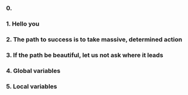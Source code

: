### 0. <o>
### 1. Hello you
### 2. The path to success is to take massive, determined action
### 3. If the path be beautiful, let us not ask where it leads
### 4. Global variables
### 5. Local variables